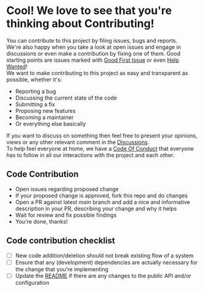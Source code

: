 # Cool! We love to see that you're thinking about Contributing!

You can contribute to this project by filing issues, bugs and reports.   
We're also happy when you take a look at open issues and engage in discussions or even make a contribution by fixing one of them.
Good starting points are issues marked with [Good First Issue](https://github.com/wgnf/ArrangeContext/labels/good%20first%20issue) or even [Help Wanted](https://github.com/wgnf/ArrangeContext/labels/help%20wanted)!  
We want to make contributing to this project as easy and transparent as possible, whether it's:

- Reporting a bug
- Discussing the current state of the code
- Submitting a fix
- Proposing new features
- Becoming a maintainer
- Or everything else basically

If you want to discuss on something then feel free to present your opinions, views or any other relevant comment in the [Discussions](https://github.com/wgnf/ArrangeContext/discussions).  
To help feel everyone at home, we have a [Code Of Conduct](CODE_OF_CONDUCT.md) that everyone has to follow in all our interactions with the project and each other.  
  
## Code Contribution

- Open issues regarding proposed change
- If your proposed change is approved, fork this repo and do changes
- Open a PR against latest _main_ branch and add a nice and informative description in your PR, describing your change and why it helps
- Wait for review and fix possible findings
- You're done, thanks!

## Code contribution checklist

- [ ] New code addition/deletion should not break existing flow of a system
- [ ] Ensure that any (development) dependencies are actually necessary for the change that you're implementing
- [ ] Update the [README](README.md) if there are any changes to the public API and/or configuration
